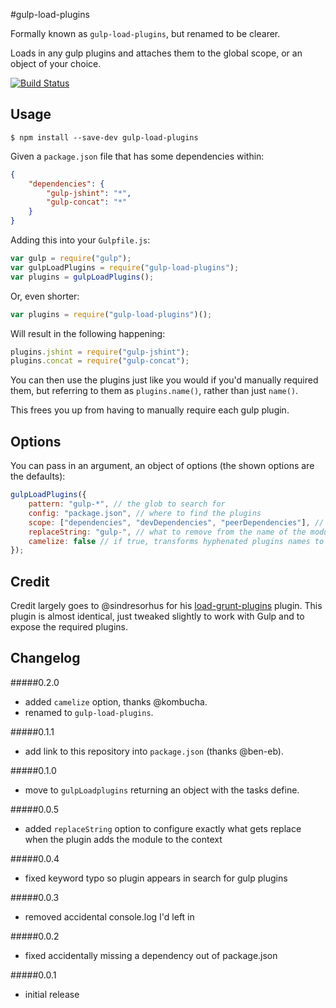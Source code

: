#gulp-load-plugins

Formally known as `gulp-load-plugins`, but renamed to be clearer.

Loads in any gulp plugins and attaches them to the global scope, or an object of your choice.

[![Build Status](https://travis-ci.org/jackfranklin/gulp-load-plugins.png)](https://travis-ci.org/jackfranklin/gulp-load-plugins)

## Usage

```
$ npm install --save-dev gulp-load-plugins
```

Given a `package.json` file that has some dependencies within:

```json
{
    "dependencies": {
        "gulp-jshint": "*",
        "gulp-concat": "*"
    }
}
```

Adding this into your `Gulpfile.js`:

```js
var gulp = require("gulp");
var gulpLoadPlugins = require("gulp-load-plugins");
var plugins = gulpLoadPlugins();
```

Or, even shorter:

```js
var plugins = require("gulp-load-plugins")();
```

Will result in the following happening:

```js
plugins.jshint = require("gulp-jshint");
plugins.concat = require("gulp-concat");
```

You can then use the plugins just like you would if you'd manually required them, but referring to them as `plugins.name()`, rather than just `name()`.

This frees you up from having to manually require each gulp plugin.

## Options

You can pass in an argument, an object of options (the shown options are the defaults):

```js
gulpLoadPlugins({
    pattern: "gulp-*", // the glob to search for
    config: "package.json", // where to find the plugins
    scope: ["dependencies", "devDependencies", "peerDependencies"], // which keys in the config to look within
    replaceString: "gulp-", // what to remove from the name of the module when adding it to the context
    camelize: false // if true, transforms hyphenated plugins names to camel case
});
```

## Credit

Credit largely goes to @sindresorhus for his [load-grunt-plugins](https://github.com/sindresorhus/load-grunt-tasks) plugin. This plugin is almost identical, just tweaked slightly to work with Gulp and to expose the required plugins.

## Changelog

#####0.2.0
- added `camelize` option, thanks @kombucha.
- renamed to `gulp-load-plugins`.

#####0.1.1
- add link to this repository into `package.json` (thanks @ben-eb).

#####0.1.0
- move to `gulpLoadplugins` returning an object with the tasks define.

#####0.0.5
- added `replaceString` option to configure exactly what gets replace when the plugin adds the module to the context

#####0.0.4
- fixed keyword typo so plugin appears in search for gulp plugins

#####0.0.3
- removed accidental console.log I'd left in

#####0.0.2
- fixed accidentally missing a dependency out of package.json

#####0.0.1
- initial release



